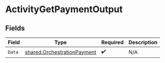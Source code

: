 # ActivityGetPaymentOutput


## Fields

| Field                                                                             | Type                                                                              | Required                                                                          | Description                                                                       |
| --------------------------------------------------------------------------------- | --------------------------------------------------------------------------------- | --------------------------------------------------------------------------------- | --------------------------------------------------------------------------------- |
| `Data`                                                                            | [shared.OrchestrationPayment](../../../pkg/models/shared/orchestrationpayment.md) | :heavy_check_mark:                                                                | N/A                                                                               |